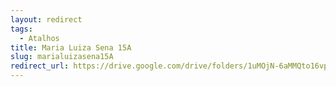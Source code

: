 ```yaml
---
layout: redirect
tags:
  - Atalhos
title: Maria Luiza Sena 15A
slug: marialuizasena15A
redirect_url: https://drive.google.com/drive/folders/1uMOjN-6aMMQto16vpjC8dSZ8Mas0x6KG?usp=drive_link
---
```

